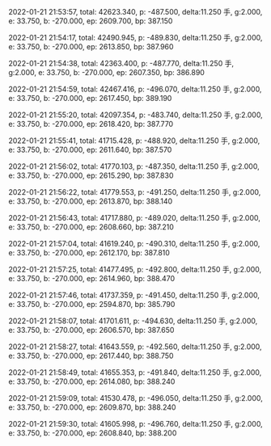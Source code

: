 2022-01-21 21:53:57, total: 42623.340, p: -487.500, delta:11.250 手, g:2.000, e: 33.750, b: -270.000, ep: 2609.700, bp: 387.150

2022-01-21 21:54:17, total: 42490.945, p: -489.830, delta:11.250 手, g:2.000, e: 33.750, b: -270.000, ep: 2613.850, bp: 387.960

2022-01-21 21:54:38, total: 42363.400, p: -487.770, delta:11.250 手, g:2.000, e: 33.750, b: -270.000, ep: 2607.350, bp: 386.890

2022-01-21 21:54:59, total: 42467.416, p: -496.070, delta:11.250 手, g:2.000, e: 33.750, b: -270.000, ep: 2617.450, bp: 389.190

2022-01-21 21:55:20, total: 42097.354, p: -483.740, delta:11.250 手, g:2.000, e: 33.750, b: -270.000, ep: 2618.420, bp: 387.770

2022-01-21 21:55:41, total: 41715.428, p: -488.920, delta:11.250 手, g:2.000, e: 33.750, b: -270.000, ep: 2611.640, bp: 387.570

2022-01-21 21:56:02, total: 41770.103, p: -487.350, delta:11.250 手, g:2.000, e: 33.750, b: -270.000, ep: 2615.290, bp: 387.830

2022-01-21 21:56:22, total: 41779.553, p: -491.250, delta:11.250 手, g:2.000, e: 33.750, b: -270.000, ep: 2613.870, bp: 388.140

2022-01-21 21:56:43, total: 41717.880, p: -489.020, delta:11.250 手, g:2.000, e: 33.750, b: -270.000, ep: 2608.660, bp: 387.210

2022-01-21 21:57:04, total: 41619.240, p: -490.310, delta:11.250 手, g:2.000, e: 33.750, b: -270.000, ep: 2612.170, bp: 387.810

2022-01-21 21:57:25, total: 41477.495, p: -492.800, delta:11.250 手, g:2.000, e: 33.750, b: -270.000, ep: 2614.960, bp: 388.470

2022-01-21 21:57:46, total: 41737.359, p: -491.450, delta:11.250 手, g:2.000, e: 33.750, b: -270.000, ep: 2594.870, bp: 385.790

2022-01-21 21:58:07, total: 41701.611, p: -494.630, delta:11.250 手, g:2.000, e: 33.750, b: -270.000, ep: 2606.570, bp: 387.650

2022-01-21 21:58:27, total: 41643.559, p: -492.560, delta:11.250 手, g:2.000, e: 33.750, b: -270.000, ep: 2617.440, bp: 388.750

2022-01-21 21:58:49, total: 41655.353, p: -491.840, delta:11.250 手, g:2.000, e: 33.750, b: -270.000, ep: 2614.080, bp: 388.240

2022-01-21 21:59:09, total: 41530.478, p: -496.050, delta:11.250 手, g:2.000, e: 33.750, b: -270.000, ep: 2609.870, bp: 388.240

2022-01-21 21:59:30, total: 41605.998, p: -496.760, delta:11.250 手, g:2.000, e: 33.750, b: -270.000, ep: 2608.840, bp: 388.200